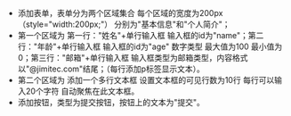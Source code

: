 - 添加表单，表单分为两个区域集合 每个区域的宽度为200px（style="width:200px;"） 分别为"基本信息"和"个人简介"；
- 第一个区域为 第一行："姓名"+单行输入框 输入框的id为"name"；第二行："年龄"+单行输入框 输入框的id为"age" 数字类型 最大值为100 最小值为0；第三行："邮箱"+单行输入框 输入框类型为邮箱类型，内容格式以"@jimitec.com"结尾；（每行添加p标签显示文本）。
- 第二个区域为 添加一个多行文本框 设置文本框的可见行数为10行 每行可以输入20个字符 自动聚焦在此文本框。
- 添加按钮，类型为提交按钮，按钮上的文本为"提交"。